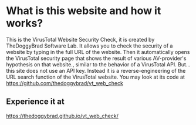 # What is this website and how it works?
This is the VirusTotal Website Security Check, it is created by TheDoggyBrad Software Lab. It allows you to check the security of a website by typing in the full URL of the website. Then it automatically opens the VirusTotal security page that shows the result of various AV-provider's hypothesis on that website., similar to the behavior of a VirusTotal API. But... this site does not use an API key. Instead it is a reverse-engineering of the URL search function of the VirusTotal website. You may look at its code at https://github.com/thedoggybrad/vt_web_check

## Experience it at
https://thedoggybrad.github.io/vt_web_check/
